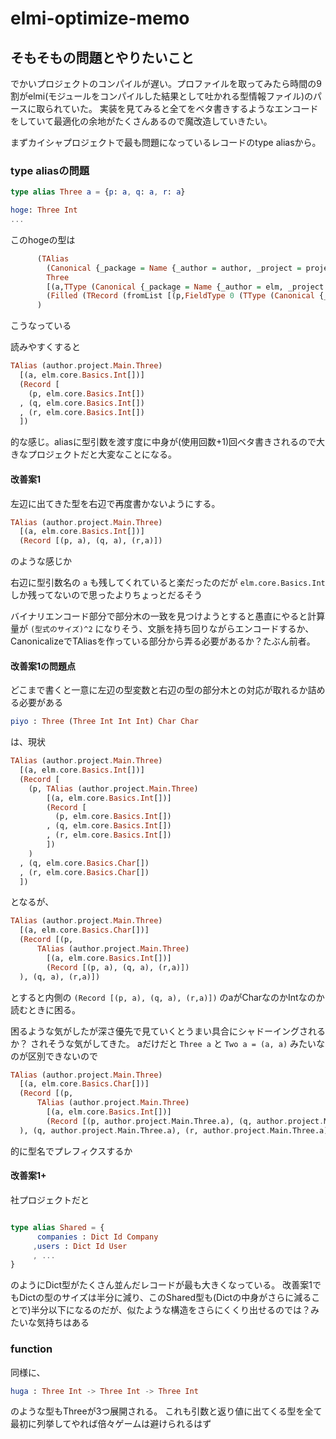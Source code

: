 # elmi-optimize-memo

## そもそもの問題とやりたいこと

でかいプロジェクトのコンパイルが遅い。プロファイルを取ってみたら時間の9割がelmi(モジュールをコンパイルした結果として吐かれる型情報ファイル)のパースに取られていた。
実装を見てみると全てをベタ書きするようなエンコードをしていて最適化の余地がたくさんあるので魔改造していきたい。

まずカイシャプロジェクトで最も問題になっているレコードのtype aliasから。

### type aliasの問題

```elm
type alias Three a = {p: a, q: a, r: a}

hoge: Three Int
...
```

このhogeの型は

```hs
      (TAlias 
        (Canonical {_package = Name {_author = author, _project = project}, _module = Main})
        Three 
        [(a,TType (Canonical {_package = Name {_author = elm, _project = core}, _module = Basics}) Int [])]
        (Filled (TRecord (fromList [(p,FieldType 0 (TType (Canonical {_package = Name {_author = elm, _project = core}, _module = Basics}) Int [])),(q,FieldType 0 (TType (Canonical {_package = Name {_author = elm, _project = core}, _module = Basics}) Int [])),(r,FieldType 0 (TType (Canonical {_package = Name {_author = elm, _project = core}, _module = Basics}) Int []))]) Nothing))
      ) 
```
こうなっている

読みやすくすると

```hs
TAlias (author.project.Main.Three)
  [(a, elm.core.Basics.Int[])]
  (Record [
    (p, elm.core.Basics.Int[])
  , (q, elm.core.Basics.Int[])
  , (r, elm.core.Basics.Int[])
  ])
```
的な感じ。aliasに型引数を渡す度に中身が(使用回数+1)回ベタ書きされるので大きなプロジェクトだと大変なことになる。


#### 改善案1
左辺に出てきた型を右辺で再度書かないようにする。

```hs
TAlias (author.project.Main.Three)
  [(a, elm.core.Basics.Int[])] 
  (Record [(p, a), (q, a), (r,a)])
```
のような感じか

右辺に型引数名の `a` も残してくれていると楽だったのだが `elm.core.Basics.Int` しか残ってないので思ったよりちょっとだるそう

バイナリエンコード部分で部分木の一致を見つけようとすると愚直にやると計算量が `(型式のサイズ)^2` になりそう、文脈を持ち回りながらエンコードするか、CanonicalizeでTAliasを作っている部分から弄る必要があるか？たぶん前者。

#### 改善案1の問題点
どこまで書くと一意に左辺の型変数と右辺の型の部分木との対応が取れるか詰める必要がある

```elm
piyo : Three (Three Int Int Int) Char Char
```

は、現状

```hs
TAlias (author.project.Main.Three)
  [(a, elm.core.Basics.Int[])]
  (Record [
    (p, TAlias (author.project.Main.Three)
        [(a, elm.core.Basics.Int[])]
        (Record [
          (p, elm.core.Basics.Int[])
        , (q, elm.core.Basics.Int[])
        , (r, elm.core.Basics.Int[])
        ])
    )
  , (q, elm.core.Basics.Char[])
  , (r, elm.core.Basics.Char[])
  ])
```

となるが、


```hs
TAlias (author.project.Main.Three)
  [(a, elm.core.Basics.Char[])]
  (Record [(p, 
      TAlias (author.project.Main.Three)
        [(a, elm.core.Basics.Int[])] 
        (Record [(p, a), (q, a), (r,a)])
  ), (q, a), (r,a)])
```

とすると内側の `(Record [(p, a), (q, a), (r,a)])` のaがCharなのかIntなのか読むときに困る。

困るような気がしたが深さ優先で見ていくとうまい具合にシャドーイングされるか？ されそうな気がしてきた。
aだけだと `Three a` と `Two a = (a, a)` みたいなのが区別できないので

```hs
TAlias (author.project.Main.Three)
  [(a, elm.core.Basics.Char[])]
  (Record [(p, 
      TAlias (author.project.Main.Three)
        [(a, elm.core.Basics.Int[])] 
        (Record [(p, author.project.Main.Three.a), (q, author.project.Main.Three.a), (r,author.project.Main.Three.a)])
  ), (q, author.project.Main.Three.a), (r, author.project.Main.Three.a)])
```

的に型名でプレフィクスするか

#### 改善案1+
社プロジェクトだと

```elm

type alias Shared = {
      companies : Dict Id Company
     ,users : Dict Id User
     , ...
}
```

のようにDict型がたくさん並んだレコードが最も大きくなっている。
改善案1でもDictの型のサイズは半分に減り、このShared型も(Dictの中身がさらに減ることで)半分以下になるのだが、似たような構造をさらにくくり出せるのでは？みたいな気持ちはある


### function
同様に、

```elm
huga : Three Int -> Three Int -> Three Int
```
のような型もThreeが3つ展開される。
これも引数と返り値に出てくる型を全て最初に列挙してやれば倍々ゲームは避けられるはず
